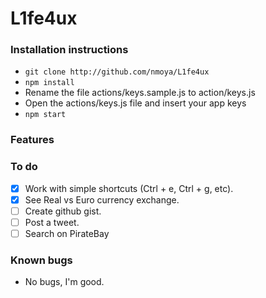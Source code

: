 # L1fe4ux

### Installation instructions
- `git clone http://github.com/nmoya/L1fe4ux`
- `npm install`
- Rename the file actions/keys.sample.js to action/keys.js
- Open the actions/keys.js file and insert your app keys
- `npm start`

### Features

### To do
* [X] Work with simple shortcuts (Ctrl + e, Ctrl + g, etc).
* [X] See Real vs Euro currency exchange.
* [ ] Create github gist.
* [ ] Post a tweet.
* [ ] Search on PirateBay

### Known bugs
* No bugs, I'm good.
